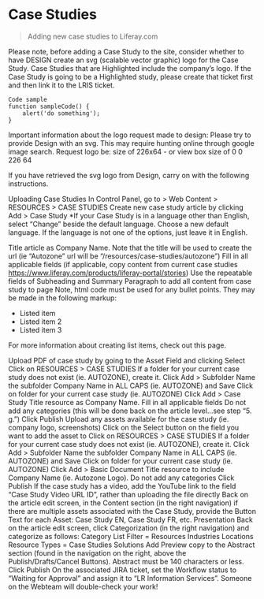 # Case Studies
> Adding new case studies to Liferay.com 

Please note, before adding a Case Study to the site, consider whether to have DESIGN create an svg (scalable vector graphic) logo for the Case Study. Case Studies that are Highlighted include the company’s logo. If the Case Study is going to be a Highlighted study, please create that ticket first and then link it to the LRIS ticket.

```
Code sample
function sampleCode() {
    alert('do something');
}
```

Important information about the logo request made to design: 
Please try to provide Design with an svg. This may require hunting online through google image search.
Request logo be: size of 226x64 - or view box size of 0 0 226 64

If you have retrieved the svg logo from Design, carry on with the following instructions.

Uploading Case Studies
In Control Panel, go to > Web Content > RESOURCES > CASE STUDIES
Create new case study article by clicking Add > Case Study
*If your Case Study is in a language other than English, select “Change” beside the default language. Choose a new default language. 
If the language is not one of the options, just leave it in English.

Title article as Company Name.
Note that the title will be used to create the url (ie “Autozone” url will be “/resources/case-studies/autozone”)
Fill in all applicable fields (if applicable, copy content from current case studies https://www.liferay.com/products/liferay-portal/stories)
Use the repeatable fields of Subheading and Summary Paragraph to add all content from case study to page
Note, html code must be used for any bullet points. They may be made in the following markup: 
<ul>
<li>Listed item</li>
<li>Listed item 2</li>
<li>Listed item 3</li>
</ul>
For more information about creating list items, check out this page.


Upload PDF of case study by going to the Asset Field and clicking Select
Click on RESOURCES > CASE STUDIES
If a folder for your current case study does not exist (ie. AUTOZONE), create it.
Click Add > Subfolder
Name the subfolder Company Name in ALL CAPS (ie. AUTOZONE) and Save
Click on folder for your current case study (ie. AUTOZONE)
Click Add > Case Study
Title resource as Company Name.
Fill in all applicable fields
Do not add any categories (this will be done back on the article level...see step “5. g.”)
Click Publish
Upload any assets available for the case study (ie. company logo, screenshots)
Click on the Select button on the field you want to add the asset to
Click on RESOURCES > CASE STUDIES
If a folder for your current case study does not exist (ie. AUTOZONE), create it.
Click Add > Subfolder
Name the subfolder Company Name in ALL CAPS (ie. AUTOZONE) and Save
Click on folder for your current case study (ie. AUTOZONE)
Click Add > Basic Document
Title resource to include Company Name (ie. Autozone Logo).
Do not add any categories
Click Publish
If the case study has a video, add the YouTube link to the field “Case Study Video URL ID”, rather than uploading the file directly
Back on the article edit screen, in the Content section (in the right navigation) if there are multiple assets associated with the Case Study, provide the Button Text for each Asset:
Case Study EN, Case Study FR, etc.
Presentation
Back on the article edit screen, click Categorization (in the right navigation) and categorize as follows:
Category List Filter = Resources
Industries
Locations
Resource Types = Case Studies
Solutions
Add Preview copy to the Abstract section (found in the navigation on the right, above the Publish/Drafts/Cancel Buttons).
Abstract must be 140 characters or less.
Click Publish
On the associated JIRA ticket, set the Workflow status to “Waiting for Approval” and assign it to “LR Information Services”. Someone on the Webteam will double-check your work!
